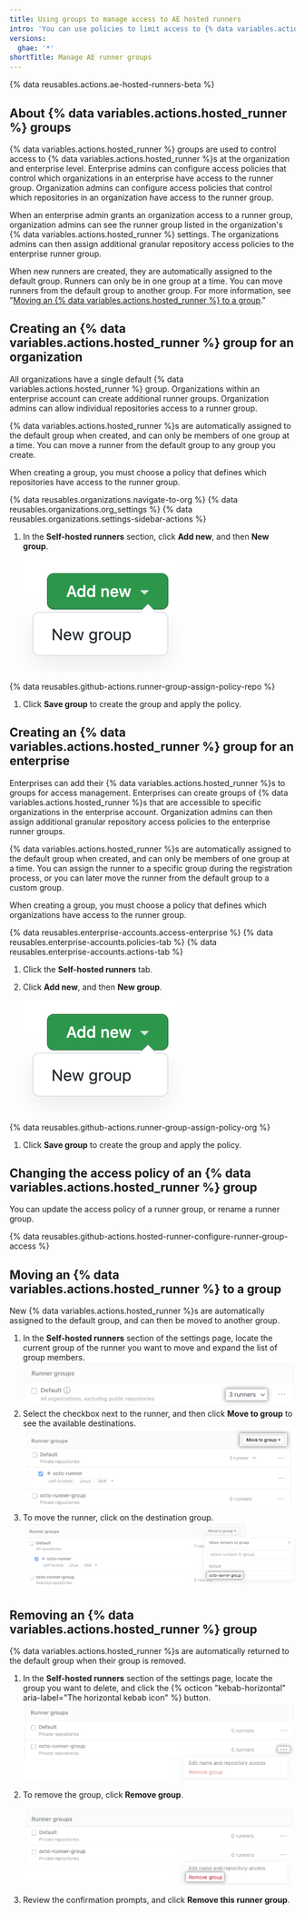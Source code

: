 ```yaml
---
title: Using groups to manage access to AE hosted runners
intro: 'You can use policies to limit access to {% data variables.actions.hosted_runner %}s that have been added to an organization or enterprise.'
versions:
  ghae: '*'
shortTitle: Manage AE runner groups
---
```


{% data reusables.actions.ae-hosted-runners-beta %}

## About {% data variables.actions.hosted_runner %} groups

{% data variables.actions.hosted_runner %} groups are used to control access to {% data variables.actions.hosted_runner %}s at the organization and enterprise level. Enterprise admins can configure access policies that control which organizations in an enterprise have access to the runner group. Organization admins can configure access policies that control which repositories in an organization have access to the runner group.

When an enterprise admin grants an organization access to a runner group, organization admins can see the runner group listed in the organization's {% data variables.actions.hosted_runner %} settings. The organizations admins can then assign additional granular repository access policies to the enterprise runner group.

When new runners are created, they are automatically assigned to the default group. Runners can only be in one group at a time. You can move runners from the default group to another group. For more information, see "[Moving an {% data variables.actions.hosted_runner %} to a group](#moving-an-ae-hosted-runner-to-a-group)."

## Creating an {% data variables.actions.hosted_runner %} group for an organization

All organizations have a single default {% data variables.actions.hosted_runner %} group. Organizations within an enterprise account can create additional runner groups. Organization admins can allow individual repositories access to a runner group.

{% data variables.actions.hosted_runner %}s are automatically assigned to the default group when created, and can only be members of one group at a time. You can move a runner from the default group to any group you create.

When creating a group, you must choose a policy that defines which repositories have access to the runner group.

{% data reusables.organizations.navigate-to-org %}
{% data reusables.organizations.org_settings %}
{% data reusables.organizations.settings-sidebar-actions %}
1. In the **Self-hosted runners** section, click **Add new**, and then **New group**.

    ![Add runner group](/assets/images/help/settings/actions-hosted-runner-add-new-group.png)

 {% data reusables.github-actions.runner-group-assign-policy-repo %}
1. Click **Save group** to create the group and apply the policy.

## Creating an {% data variables.actions.hosted_runner %} group for an enterprise

Enterprises can add their {% data variables.actions.hosted_runner %}s to groups for access management. Enterprises can create groups of {% data variables.actions.hosted_runner %}s that are accessible to specific organizations in the enterprise account. Organization admins can then assign additional granular repository access policies to the enterprise runner groups.

{% data variables.actions.hosted_runner %}s are automatically assigned to the default group when created, and can only be members of one group at a time. You can assign the runner to a specific group during the registration process, or you can later move the runner from the default group to a custom group.

When creating a group, you must choose a policy that defines which organizations have access to the runner group.

{% data reusables.enterprise-accounts.access-enterprise %}
{% data reusables.enterprise-accounts.policies-tab %}
{% data reusables.enterprise-accounts.actions-tab %}
1. Click the **Self-hosted runners** tab.
1. Click **Add new**, and then **New group**.

    ![Add runner group](/assets/images/help/settings/actions-hosted-runner-add-new-group.png)

 {% data reusables.github-actions.runner-group-assign-policy-org %}

1. Click **Save group** to create the group and apply the policy.

## Changing the access policy of an {% data variables.actions.hosted_runner %} group

You can update the access policy of a runner group, or rename a runner group.

{% data reusables.github-actions.hosted-runner-configure-runner-group-access %}

## Moving an {% data variables.actions.hosted_runner %} to a group

New {% data variables.actions.hosted_runner %}s are automatically assigned to the default group, and can then be moved to another group.

1. In the **Self-hosted runners** section of the settings page, locate the current group of the runner you want to move and expand the list of group members. ![View runner group members](/assets/images/help/settings/actions-hosted-runner-group-members.png)
1. Select the checkbox next to the runner, and then click **Move to group** to see the available destinations. ![Runner group member move](/assets/images/help/settings/actions-hosted-runner-group-member-move.png)
1. To move the runner, click on the destination group. ![Runner group member move](/assets/images/help/settings/actions-hosted-runner-group-member-move-destination.png)

## Removing an {% data variables.actions.hosted_runner %} group

{% data variables.actions.hosted_runner %}s are automatically returned to the default group when their group is removed.

1. In the **Self-hosted runners** section of the settings page, locate the group you want to delete, and click the {% octicon "kebab-horizontal" aria-label="The horizontal kebab icon" %} button. ![View runner group settings](/assets/images/help/settings/actions-hosted-runner-group-kebab.png)

1. To remove the group, click **Remove group**.

    ![View runner group settings](/assets/images/help/settings/actions-hosted-runner-group-remove.png)

1. Review the confirmation prompts, and click **Remove this runner group**.
